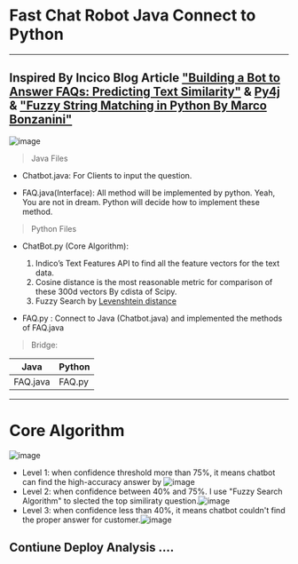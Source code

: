 # Fast Chat Robot Java Connect to Python

---
## Inspired By Incico Blog Article ["Building a Bot to Answer FAQs: Predicting Text Similarity"](https://indico.io/blog/faqs-bot-text-features-api/) & [Py4j](https://www.py4j.org/) & ["Fuzzy String Matching in Python By Marco Bonzanini"](https://marcobonzanini.com/2015/02/25/fuzzy-string-matching-in-python/)


![image](http://i4.buimg.com/567571/8429a9ca09bf8760.png)



> Java Files

- Chatbot.java: For Clients to input the question.

- FAQ.java(Interface): All method will be implemented by python. Yeah, You are not in dream. Python will decide how to implement these method.

> Python Files

- ChatBot.py (Core Algorithm): 
    
    1. Indico’s Text Features API to find all the feature vectors for the text data.
    2. Cosine distance is the most reasonable metric for comparison of these 300d vectors By cdista of Scipy.
    3. Fuzzy Search by [Levenshtein distance](https://github.com/seatgeek/fuzzywuzzy) 
    

- FAQ.py : Connect to Java (Chatbot.java) and implemented the methods of FAQ.java 



> Bridge:

Java | Python
---|---
FAQ.java | FAQ.py




---
# Core Algorithm

![image](http://i4.buimg.com/567571/74907be0ac9b9c55.png)

- Level 1: when confidence threshold more than 75%, it means chatbot can find the high-accuracy answer by ![image](http://i2.buimg.com/567571/f88ec484f0b10ba4.png)
- Level 2: when confidence between 40% and 75%. I use "Fuzzy Search Algorithm" to slected the top similiraty question.![image](http://i4.buimg.com/567571/1ef668b740414d2f.png)
- Level 3: when confidence less than 40%, it means chatbot couldn't find the proper answer for customer.![image](http://i1.piimg.com/567571/0e406e8d792587eb.png)


## Contiune Deploy Analysis ....